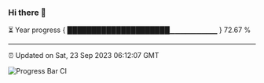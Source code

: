 ### Hi there 👋

⏳ Year progress { █████████████████████▁▁▁▁▁▁▁▁▁ } 72.67 %

---

⏰ Updated on Sat, 23 Sep 2023 06:12:07 GMT

![Progress Bar CI](https://github.com/liununu/liununu/workflows/Progress%20Bar%20CI/badge.svg)
